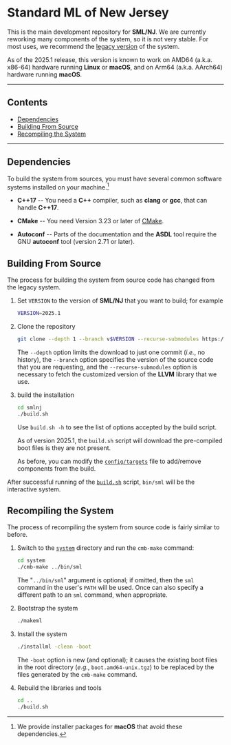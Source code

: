 # Standard ML of New Jersey

This is the main development repository for **SML/NJ**.  We are
currently reworking many components of the system, so it is not
very stable.  For most uses, we recommend the
[legacy version](https://github.com/smlnj/legacy) of the system.

As of the 2025.1 release, this version is known to work on AMD64
(a.k.a. x86-64) hardware running **Linux** or **macOS**, and on
Arm64 (a.k.a. AArch64) hardware running **macOS**.

---

## Contents

- [Dependencies](#dependencies)
- [Building From Source](#building-from-source)
- [Recompiling the System](#recompiling-the-system)

---

## Dependencies

To build the system from sources, you must have several common software
systems installed on your machine.[^1]

* **C++17** -- You need a **C++** compiler, such as **clang** or **gcc**,
  that can handle **C++17**.

* **CMake** -- You need Version 3.23 or later of [CMake](https://cmake.org).

* **Autoconf** -- Parts of the documentation and the **ASDL** tool require
  the GNU **autoconf** tool (version 2.71 or later).

[^1]: We provide installer packages for **macOS** that avoid these dependencies.

## Building From Source

The process for building the system from source code has changed from the
legacy system.

1. Set `VERSION` to the version of **SML/NJ** that you want to build;
   for example
   ``` bash
   VERSION=2025.1
   ```

2. Clone the repository
    ``` bash
    git clone --depth 1 --branch v$VERSION --recurse-submodules https://github.com/smlnj/smlnj.git
    ```
    The `--depth` option limits the download to just one commit (*i.e.*, no
    history), the `--branch` option specifies the version of the source
    code that you are requesting, and the `--recurse-submodules` option is
    necessary to fetch the customized version of the **LLVM** library that we
    use.

3. build the installation
    ``` bash
    cd smlnj
    ./build.sh
    ```
    Use `build.sh -h` to see the list of options accepted by the build script.

    As of version 2025.1, the `build.sh` script will download the pre-compiled
    boot files is they are not present.

    As before, you can modify the [`config/targets`](config/targets) file to
    add/remove components from the build.

After successful running of the [`build.sh`](build.sh) script, `bin/sml` will
be the interactive system.

## Recompiling the System

The process of recompiling the system from source code is fairly similar
to before.

1. Switch to the [`system`](system/) directory and run the `cmb-make` command:
    ``` bash
    cd system
    ./cmb-make ../bin/sml
    ```

    The "`../bin/sml`" argument is optional; if omitted, then the `sml`
    command in the user's `PATH` will be used.  Once can also specify
    a different path to an `sml` command, when appropriate.

2. Bootstrap the system
    ``` bash
    ./makeml
    ```

3. Install the system
    ``` bash
    ./installml -clean -boot
    ```
    The `-boot` option is new (and optional); it causes the existing boot files
     in the root directory (*e.g.*, `boot.amd64-unix.tgz`) to be replaced by
    the files generated by the `cmb-make` command.

4. Rebuild the libraries and tools
    ``` bash
    cd ..
    ./build.sh
    ```
